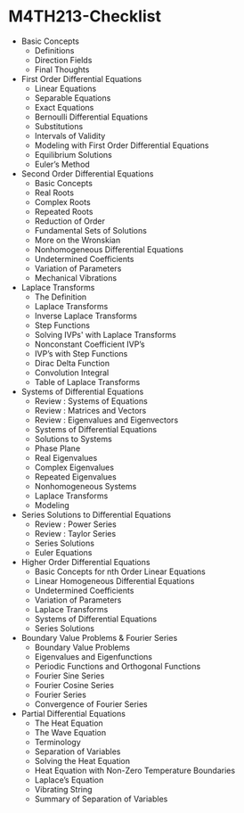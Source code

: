 # M4TH213-Checklist

 - Basic Concepts
    - Definitions 
    - Direction Fields 
    - Final Thoughts 
 - First Order Differential Equations
    - Linear Equations
    - Separable Equations
    - Exact Equations
    - Bernoulli Differential Equations
    - Substitutions
    - Intervals of Validity
    - Modeling with First Order Differential Equations
    - Equilibrium Solutions
    - Euler’s Method
 - Second Order Differential Equations
    - Basic Concepts
    - Real Roots
    - Complex Roots
    - Repeated Roots
    - Reduction of Order
    - Fundamental Sets of Solutions
    - More on the Wronskian
    - Nonhomogeneous Differential Equations
    - Undetermined Coefficients
    - Variation of Parameters
    - Mechanical Vibrations
 - Laplace Transforms
    - The Definition
    - Laplace Transforms
    - Inverse Laplace Transforms
    - Step Functions
    - Solving IVPs' with Laplace Transforms
    - Nonconstant Coefficient IVP’s
    - IVP’s with Step Functions
    - Dirac Delta Function
    - Convolution Integral
    - Table of Laplace Transforms
 - Systems of Differential Equations
    - Review : Systems of Equations
    - Review : Matrices and Vectors
    - Review : Eigenvalues and Eigenvectors
    - Systems of Differential Equations
    - Solutions to Systems
    - Phase Plane
    - Real Eigenvalues
    - Complex Eigenvalues
    - Repeated Eigenvalues
    - Nonhomogeneous Systems
    - Laplace Transforms
    - Modeling
 - Series Solutions to Differential Equations
    - Review : Power Series
    - Review : Taylor Series
    - Series Solutions
    - Euler Equations
 - Higher Order Differential Equations
    - Basic Concepts for nth Order Linear Equations
    - Linear Homogeneous Differential Equations
    - Undetermined Coefficients
    - Variation of Parameters
    - Laplace Transforms
    - Systems of Differential Equations
    - Series Solutions
 - Boundary Value Problems & Fourier Series
    - Boundary Value Problems
    - Eigenvalues and Eigenfunctions
    - Periodic Functions and Orthogonal Functions
    - Fourier Sine Series
    - Fourier Cosine Series
    - Fourier Series
    - Convergence of Fourier Series
 - Partial Differential Equations
    - The Heat Equation
    - The Wave Equation
    - Terminology
    - Separation of Variables
    - Solving the Heat Equation
    - Heat Equation with Non-Zero Temperature Boundaries
    - Laplace’s Equation
    - Vibrating String
    - Summary of Separation of Variables
